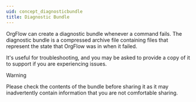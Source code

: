 ```yaml
---
uid: concept_diagnosticbundle
title: Diagnostic Bundle
---
```


OrgFlow can create a diagnostic bundle whenever a command fails. The diagnostic bundle is a compressed archive file containing files that represent the state that OrgFlow was in when it failed.

It's useful for troubleshooting, and you may be asked to provide a copy of it to support if you are experiencing issues.

> [!WARNING]
> Please check the contents of the bundle before sharing it as it may inadvertently contain information that you are not comfortable sharing.
